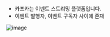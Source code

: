 + 카프카는 이벤트 스트리밍 플랫폼입니다.
+ 이벤트 발행자, 이벤트 구독자 사이에 존재

![image](https://github.com/HyangKeunChoi/TIL-Today-I-Learned-/assets/49984996/6ac6de61-37b6-4cc4-ba8c-eefd3c80f135)

